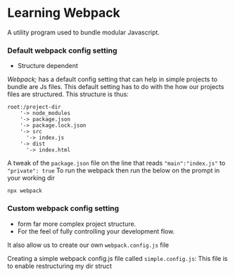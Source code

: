 # Learning Webpack

A utility program used to bundle modular Javascript.

### Default webpack config setting

- Structure dependent

<em>Webpack;</em> has a default config setting that can help in simple projects to bundle are Js files.
This default setting has to do with the how our projects files are structured. This structure is thus:

    root:/project-dir
        '-> node_modules
        '-> package.json
        '-> package.lock.json
        '-> src
          '-> index.js
        '-> dist
          '-> index.html

A tweak of the `package.json` file on the line that reads `"main":"index.js"` to `"private": true`
To run the webpack then run the below on the prompt in your working dir

    npx webpack

### Custom webpack config setting

- form far more complex project structure.
- For the feel of fully controlling your development flow.

It also allow us to create our own `webpack.config.js` file

Creating a simple webpack config.js file called `simple.config.js`:
This file is to enable restructuring my dir struct
